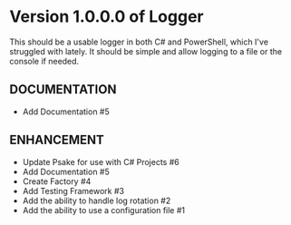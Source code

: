 # Version 1.0.0.0 of Logger

This should be a usable logger in both C# and PowerShell, which I've struggled with lately. It should be simple and allow logging to a file or the console if needed.

## DOCUMENTATION

* Add Documentation #5

## ENHANCEMENT

* Update Psake for use with C# Projects #6
* Add Documentation #5
* Create Factory #4
* Add Testing Framework #3
* Add the ability to handle log rotation #2
* Add the ability to use a configuration file #1

